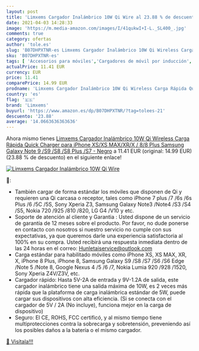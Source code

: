 ```yaml
---
layout: post
title: 'Limxems Cargador Inalámbrico 10W Qi Wire al 23.88 % de descuento'
date: 2021-04-03 14:28:33
image: 'https://m.media-amazon.com/images/I/41qukwI+I-L._SL400_.jpg'
comments: true
category: ofertas
author: 'tole.es'
slug: 'B07DHPXTNR-es Limxems Cargador Inalámbrico 10W Qi Wireless Carga Rápida...'
sku: 'B07DHPXTNR-es'
tags: [ 'Accesorios para móviles','Cargadores de móvil por inducción','Cargadores para móviles','Comunicación móvil y accesorios','Electrónica','iphone','limxems', ]
actualPrice: 11.41 EUR
currency: EUR
price: 11.41
comparePrice: 14.99 EUR
prodname: 'Limxems Cargador Inalámbrico 10W Qi Wireless Carga Rápida Quick Charger para iPhone XS/XS MAX/XR/X / 8/8 Plus Samsung Galaxy Note 9 /S9 /S8 /S8 Plus /S7 - Negro'
country: 'es'
flag: '🇪🇸'
brand: 'Limxems'
buyurl: 'https://www.amazon.es/dp/B07DHPXTNR/?tag=tolees-21'
descuento: '23.88'
average: '14.0663636363636'
---
```


Ahora mismo tienes [Limxems Cargador Inalámbrico 10W Qi Wireless Carga Rápida Quick Charger para iPhone XS/XS MAX/XR/X / 8/8 Plus Samsung Galaxy Note 9 /S9 /S8 /S8 Plus /S7 - Negro](https://www.amazon.es/dp/B07DHPXTNR/?tag=tolees-21) a 11.41 EUR (original: 14.99 EUR) (23.88 %  de descuento) en el siguiente enlace!

[![Limxems Cargador Inalámbrico 10W Qi Wire](https://m.media-amazon.com/images/I/41qukwI+I-L._SL400_.jpg)](https://www.amazon.es/dp/B07DHPXTNR/?tag=tolees-21)

🔎:

- También cargar de forma estándar los móviles que disponen de Qi y requieren una Qi carcasa o receptor, tales como iPhone 7 plus /7 /6s /6s Plus /6 /5C /5S, Sony Xperia Z3, Samsung Galaxy Note3 /Note4 /S3 /S4 /S5, Nokia 720 /925 /810 /820, LG G4 /V10 y etc.
- Soporte de atención al cliente y Garantia : Usted dispone de un servicio de garantía de 12 meses sobre el producto. Por favor, no dude ponerse en contacto con nosotros si nuestro servicio no cumple con sus expectativas, ya que queremos darle una experiencia satisfactoria al 100% en su compra. Usted recibirá una respuesta inmediata dentro de las 24 horas en el correo: Hunletaiservice@outlook.com
- Carga estándar para habilitado móviles como iPhone XS, XS MAX, XR, X, iPhone 8 Plus, iPhone 8, Samsung Galaxy S9 /S8 /S7 /S6 /S6 Edge /Note 5 /Note 8, Google Nexus 4 /5 /6 /7, Nokia Lumia 920 /928 /1520, Sony Xperia Z4V/Z3V, etc.
- Cargador rápido: Hasta 5V-2A de entrada y 9V-1.2A de salida, este cargador inalámbrico tiene una salida máxima de 10W, es 2 veces más rápida que la plataforma de carga inalámbrica estándar de 5W, puede cargar sus dispositivos con alta eficiencia. (Si se conecta con el cargador de 5V / 2A (No incluye), funciona mejor en la carga de dispositivo)
- Seguro: El CE, ROHS, FCC certificó, y al mismo tiempo tiene multiprotecciones contra la sobrecarga y sobretensión, preveniendo así los posibles daños a la batería o el mismo cargador.

[🛒 Visítala!!!](https://www.amazon.es/dp/B07DHPXTNR/?tag=tolees-21)
